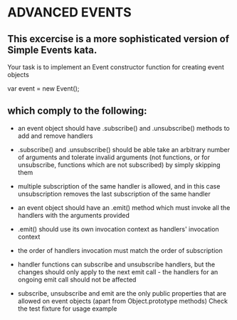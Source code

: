 
# ADVANCED EVENTS 

## This excercise is a more sophisticated version of Simple Events kata.

  Your task is to implement an Event constructor function for creating event objects

  var event = new Event();
##  which comply to the following:

-  an event object should have .subscribe() and .unsubscribe() methods to add and remove handlers

-  .subscribe() and .unsubscribe() should be able take an arbitrary number of arguments and tolerate invalid arguments (not functions, or for unsubscribe, functions which are not subscribed) by simply skipping them

-  multiple subscription of the same handler is allowed, and in this case unsubscription removes the last subscription of the same handler

-  an event object should have an .emit() method which must invoke all the handlers with the arguments provided

-  .emit() should use its own invocation context as handlers' invocation context

-  the order of handlers invocation must match the order of subscription

-  handler functions can subscribe and unsubscribe handlers, but the changes should only apply to the next emit call - the handlers for an ongoing emit call should not be affected

-  subscribe, unsubscribe and emit are the only public properties that are allowed on event objects (apart from Object.prototype methods)
  Check the test fixture for usage example
